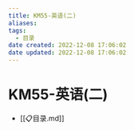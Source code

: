 ```yaml
---
title: KM55-英语(二)
aliases:
tags:
  - 目录
date created: 2022-12-08 17:06:02
date updated: 2022-12-08 17:06:02
---
```


# KM55-英语(二)

- [[📋目录.md]]
